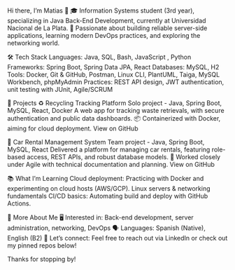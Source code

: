 Hi there, I’m Matias 👋
🎓 Information Systems student (3rd year), specializing in Java Back-End Development, currently at Universidad Nacional de La Plata.
🌱 Passionate about building reliable server-side applications, learning modern DevOps practices, and exploring the networking world.

🛠️ Tech Stack
Languages: Java, SQL, Bash, JavaScript , Python
Frameworks: Spring Boot, Spring Data JPA, React
Databases: MySQL, H2
Tools: Docker, Git & GitHub, Postman, Linux CLI, PlantUML, Taiga, MySQL Workbench, phpMyAdmin
Practices: REST API design, JWT authentication, unit testing with JUnit, Agile/SCRUM

🚀 Projects
♻️ Recycling Tracking Platform
Solo project - Java, Spring Boot, MySQL, React, Docker
A web app for tracking waste retrievals, with secure authentication and public data dashboards.
📦 Containerized with Docker, aiming for cloud deployment.
View on GitHub

🚗 Car Rental Management System
Team project - Java, Spring Boot, MySQL, React
Delivered a platform for managing car rentals, featuring role-based access, REST APIs, and robust database models.
🤝 Worked closely under Agile with technical documentation and planning.
View on GitHub

📚 What I’m Learning
Cloud deployment: Practicing with Docker and experimenting on cloud hosts (AWS/GCP).
Linux servers & networking fundamentals
CI/CD basics: Automating build and deploy with GitHub Actions.

📌 More About Me
🖥️ Interested in: Back-end development, server administration, networking, DevOps
🗣️ Languages: Spanish (Native), English (B2)
🤝 Let’s connect: Feel free to reach out via LinkedIn or check out my pinned repos below!

Thanks for stopping by!
